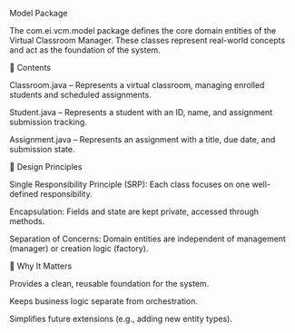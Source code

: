 Model Package

The com.ei.vcm.model package defines the core domain entities of the Virtual Classroom Manager.
These classes represent real-world concepts and act as the foundation of the system.

📂 Contents

Classroom.java – Represents a virtual classroom, managing enrolled students and scheduled assignments.

Student.java – Represents a student with an ID, name, and assignment submission tracking.

Assignment.java – Represents an assignment with a title, due date, and submission state.

🧩 Design Principles

Single Responsibility Principle (SRP): Each class focuses on one well-defined responsibility.

Encapsulation: Fields and state are kept private, accessed through methods.

Separation of Concerns: Domain entities are independent of management (manager) or creation logic (factory).

🎯 Why It Matters

Provides a clean, reusable foundation for the system.

Keeps business logic separate from orchestration.

Simplifies future extensions (e.g., adding new entity types).